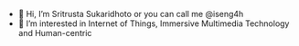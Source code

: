 - 👋 Hi, I’m Sritrusta Sukaridhoto or you can call me @iseng4h
- 👀 I’m interested in Internet of Things, Immersive Multimedia Technology and Human-centric 


<!---
iseng4h/iseng4h is a ✨ special ✨ repository because its `README.md` (this file) appears on your GitHub profile.
You can click the Preview link to take a look at your changes.
--->
